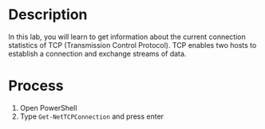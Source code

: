 # Description
In this lab, you will learn to get information about the current connection statistics of TCP (Transmission Control Protocol). TCP enables two hosts to establish a connection and exchange streams of data.

# Process
1. Open PowerShell
2. Type `Get-NetTCPConnection` and press enter